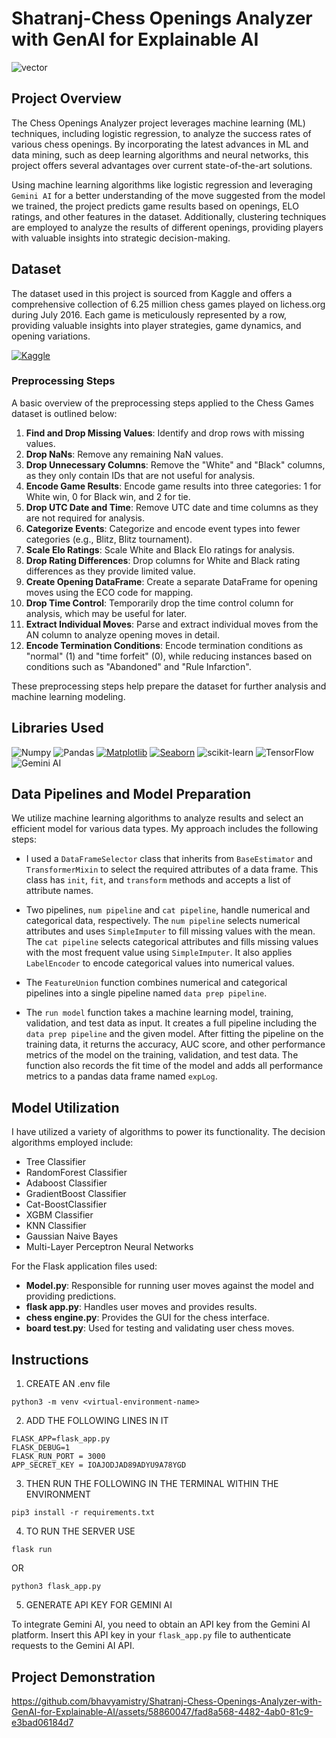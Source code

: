 # Shatranj-Chess Openings Analyzer with GenAI for Explainable AI

<img src="https://github.com/bhavyamistry/Shatranj-Chess-Tutor/assets/58860047/1506ded6-bb10-4f9d-a215-299cf7af162e" alt="vector" align="center">

## Project Overview

The Chess Openings Analyzer project leverages machine learning (ML) techniques, including logistic regression, to analyze the success rates of various chess openings. By incorporating the latest advances in ML and data mining, such as deep learning algorithms and neural networks, this project offers several advantages over current state-of-the-art solutions.

Using machine learning algorithms like logistic regression and leveraging `Gemini AI` for a better understanding of the move suggested from the model we trained, the project predicts game results based on openings, ELO ratings, and other features in the dataset. Additionally, clustering techniques are employed to analyze the results of different openings, providing players with valuable insights into strategic decision-making.

## Dataset

The dataset used in this project is sourced from Kaggle and offers a comprehensive collection of 6.25 million chess games played on lichess.org during July 2016. Each game is meticulously represented by a row, providing valuable insights into player strategies, game dynamics, and opening variations.

[![Kaggle](https://img.shields.io/badge/Kaggle-20BEFF?style=for-the-badge&logo=Kaggle&logoColor=white)](https://www.kaggle.com/datasets/arevel/chess-games/data)


### Preprocessing Steps

A basic overview of the preprocessing steps applied to the Chess Games dataset is outlined below:

1. **Find and Drop Missing Values**: Identify and drop rows with missing values.
2. **Drop NaNs**: Remove any remaining NaN values.
3. **Drop Unnecessary Columns**: Remove the "White" and "Black" columns, as they only contain IDs that are not useful for analysis.
4. **Encode Game Results**: Encode game results into three categories: 1 for White win, 0 for Black win, and 2 for tie.
5. **Drop UTC Date and Time**: Remove UTC date and time columns as they are not required for analysis.
6. **Categorize Events**: Categorize and encode event types into fewer categories (e.g., Blitz, Blitz tournament).
7. **Scale Elo Ratings**: Scale White and Black Elo ratings for analysis.
8. **Drop Rating Differences**: Drop columns for White and Black rating differences as they provide limited value.
9. **Create Opening DataFrame**: Create a separate DataFrame for opening moves using the ECO code for mapping.
10. **Drop Time Control**: Temporarily drop the time control column for analysis, which may be useful for later.
11. **Extract Individual Moves**: Parse and extract individual moves from the AN column to analyze opening moves in detail.
12. **Encode Termination Conditions**: Encode termination conditions as "normal" (1) and "time forfeit" (0), while reducing instances based on conditions such as "Abandoned" and "Rule Infarction".

These preprocessing steps help prepare the dataset for further analysis and machine learning modeling.

## Libraries Used

![Numpy](https://img.shields.io/badge/Numpy-777BB4?style=for-the-badge&logo=numpy&logoColor=white)
![Pandas](https://img.shields.io/badge/Pandas-2C2D72?style=for-the-badge&logo=pandas&logoColor=white)
[![Matplotlib](https://img.shields.io/badge/Matplotlib-FF5733?style=for-the-badge&logo=matplotlib&logoColor=white)](https://matplotlib.org/)
[![Seaborn](https://img.shields.io/badge/Seaborn-008000?style=for-the-badge&logo=seaborn&logoColor=white)](https://seaborn.pydata.org/)
![scikit-learn](https://img.shields.io/badge/scikit--learn-%23F7931E.svg?style=for-the-badge&logo=scikit-learn&logoColor=white)
![TensorFlow](https://img.shields.io/badge/TensorFlow-%23FF6F00.svg?style=for-the-badge&logo=TensorFlow&logoColor=white)
![Gemini AI](https://img.shields.io/badge/Gemini-8E75B2?style=for-the-badge&logo=googlebard&logoColor=fff)

## Data Pipelines and Model Preparation

We utilize machine learning algorithms to analyze results and select an efficient model for various data types. My approach includes the following steps:

- I used a `DataFrameSelector` class that inherits from `BaseEstimator` and `TransformerMixin` to select the required attributes of a data frame. This class has `init`, `fit`, and `transform` methods and accepts a list of attribute names.

- Two pipelines, `num pipeline` and `cat pipeline`, handle numerical and categorical data, respectively. The `num pipeline` selects numerical attributes and uses `SimpleImputer` to fill missing values with the mean. The `cat pipeline` selects categorical attributes and fills missing values with the most frequent value using `SimpleImputer`. It also applies `LabelEncoder` to encode categorical values into numerical values.

- The `FeatureUnion` function combines numerical and categorical pipelines into a single pipeline named `data prep pipeline`.

- The `run model` function takes a machine learning model, training, validation, and test data as input. It creates a full pipeline including the `data prep pipeline` and the given model. After fitting the pipeline on the training data, it returns the accuracy, AUC score, and other performance metrics of the model on the training, validation, and test data. The function also records the fit time of the model and adds all performance metrics to a pandas data frame named `expLog`.

## Model Utilization

I have utilized a variety of algorithms to power its functionality. The decision algorithms employed include:

- Tree Classifier
- RandomForest Classifier
- Adaboost Classifier
- GradientBoost Classifier
- Cat-BoostClassifier
- XGBM Classifier
- KNN Classifier
- Gaussian Naive Bayes
- Multi-Layer Perceptron Neural Networks

For the Flask application files used:

- **Model.py**: Responsible for running user moves against the model and providing predictions.
- **flask app.py**: Handles user moves and provides results.
- **chess engine.py**: Provides the GUI for the chess interface.
- **board test.py**: Used for testing and validating user chess moves.

## Instructions

1. CREATE AN .env file
```
python3 -m venv <virtual-environment-name>
```
2. ADD THE FOLLOWING LINES IN IT

```
FLASK_APP=flask_app.py
FLASK_DEBUG=1
FLASK_RUN_PORT = 3000
APP_SECRET_KEY = IOAJODJAD89ADYU9A78YGD
```
3. THEN RUN THE FOLLOWING IN THE TERMINAL WITHIN THE ENVIRONMENT
```
pip3 install -r requirements.txt
```
4. TO RUN THE SERVER USE
```
flask run
```
OR
```
python3 flask_app.py
```
5. GENERATE API KEY FOR GEMINI AI

To integrate Gemini AI, you need to obtain an API key from the Gemini AI platform. Insert this API key in your `flask_app.py` file to authenticate requests to the Gemini AI API.

## Project Demonstration

https://github.com/bhavyamistry/Shatranj-Chess-Openings-Analyzer-with-GenAI-for-Explainable-AI/assets/58860047/fad8a568-4482-4ab0-81c9-e3bad06184d7






